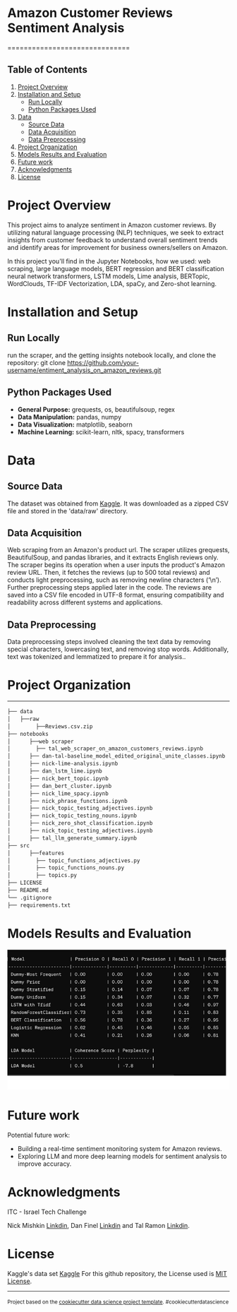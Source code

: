 # Amazon Customer Reviews Sentiment Analysis
==============================

## Table of Contents
1. [Project Overview](#project-overview)
2. [Installation and Setup](#installation-and-setup)
    - [Run Locally](#run-locally)
    - [Python Packages Used](#python-packages-used)
4. [Data](#data)
    - [Source Data](#source-data)
    - [Data Acquisition](#data-acquisition)
    - [Data Preprocessing](#data-preprocessing)
5. [Project Organization](#project-organization)
6. [Models Results and Evaluation](#models-results-and-evaluation)
7. [Future work](#future-work)
8. [Acknowledgments](#acknowledgments)
9. [License](#license)

# Project Overview

This project aims to analyze sentiment in Amazon customer reviews.
By utilizing natural language processing (NLP) techniques, we seek to extract insights from customer feedback to understand overall sentiment trends and identify areas for improvement for business owners/sellers on Amazon.

In this project you'll find in the Jupyter Notebooks, how we used:
web scraping, large language models, BERT regression and BERT classification neural network transformers, LSTM models, Lime analysis, BERTopic, WordClouds, TF-IDF Vectorization, LDA, spaCy, and Zero-shot learning.

# Installation and Setup

## Run Locally
run the scraper, and the getting insights notebook locally, 
and clone the repository: 
git clone https://github.com/your-username/entiment_analysis_on_amazon_reviews.git


## Python Packages Used
- **General Purpose:** grequests, os, beautifulsoup, regex
- **Data Manipulation:** pandas, numpy
- **Data Visualization:** matplotlib, seaborn
- **Machine Learning:** scikit-learn, nltk, spacy, transformers


# Data

## Source Data
The dataset was obtained from [Kaggle](https://www.kaggle.com/code/saurav9786/recommendation-based-on-amazon-food-review/input). It was downloaded as a zipped CSV file and stored in the 'data/raw' directory.

## Data Acquisition
Web scraping from an Amazon's product url. The scraper utilizes grequests, BeautifulSoup, and pandas libraries, and it extracts English reviews only.
The scraper begins its operation when a user inputs the product's Amazon review URL.
Then, it fetches the reviews (up to 500 total reviews) and conducts light preprocessing, such as removing newline characters (‘\n’). Further preprocessing steps applied later in the code. 
The reviews are saved into a CSV file encoded in UTF-8 format, ensuring compatibility and readability across different systems and applications.

## Data Preprocessing
Data preprocessing steps involved cleaning the text data by removing special characters, lowercasing text, and removing stop words. Additionally, text was tokenized and lemmatized to prepare it for analysis..

# Project Organization
------------

```bash
├── data
│   ├──raw
│        ├──Reviews.csv.zip
├── notebooks    
│      ├──web scraper
│        ├── tal_web_scraper_on_amazon_customers_reviews.ipynb
│      ├── dan-tal-baseline_model_edited_original_unite_classes.ipynb
│      ├── nick-lime-analysis.ipynb
│      ├── dan_lstm_lime.ipynb
│      ├── nick_bert_topic.ipynb
│      ├── dan_bert_cluster.ipynb
│      ├── nick_lime_spacy.ipynb
│      ├── nick_phrase_functions.ipynb
│      ├── nick_topic_testing_adjectives.ipynb
│      ├── nick_topic_testing_nouns.ipynb
│      ├── nick_zero_shot_classification.ipynb
│      ├── nick_topic_testing_adjectives.ipynb
│      ├── tal_llm_generate_summary.ipynb
├── src    
│      ├──features
│        ├── topic_functions_adjectives.py
│        ├── topic_functions_nouns.py
│        ├── topics.py
├── LICENSE
├── README.md
└── .gitignore
├── requirements.txt
```

# Models Results and Evaluation

![Alt text](models_results_evaluation.jpg)

# Future work
Potential future work:
- Building a real-time sentiment monitoring system for Amazon reviews.
- Exploring LLM and more deep learning models for sentiment analysis to improve accuracy.

# Acknowledgments
​ITC - Israel Tech Challenge

Nick Mishkin [Linkdin](https://www.linkedin.com/in/nickmishkin/), Dan Finel [Linkdin](https://www.linkedin.com/in/dan-finel/) and Tal Ramon [Linkdin](https://www.linkedin.com/in/talramon/).


# License
Kaggle's data set [Kaggle](https://www.kaggle.com/code/saurav9786/recommendation-based-on-amazon-food-review/comments)
For this github repository, the License used is [MIT License](https://opensource.org/license/mit/).


--------

<p><small>Project based on the <a target="_blank" href="https://drivendata.github.io/cookiecutter-data-science/">cookiecutter data science project template</a>. #cookiecutterdatascience</small></p>
